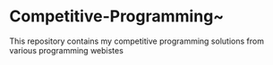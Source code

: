 # Competitive-Programming~
This repository contains my competitive  programming solutions from various programming webistes

